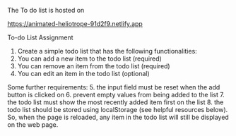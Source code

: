 The To do list is hosted on

https://animated-heliotrope-91d2f9.netlify.app




To-do List Assignment

1. Create a simple todo list that has the following functionalities:
2. You can add a new item to the todo list (required)
3. You can remove an item from the todo list (required)
4. You can edit an item in the todo list (optional)

Some further requirements:
5. the input field must be reset when the add button is clicked on 
6. prevent empty values from being added to the list
7. the todo list must show the most recently added item first on the list
8. the todo list should be stored using localStorage (see helpful resources below). So, when the page is reloaded, any item in the todo list will still be displayed on the web page.
